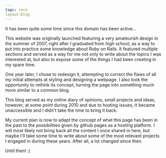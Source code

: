 ```yaml
---
tags: coco
layout:blog
---
```

It has been quite some time since this domain has been active... 

This website was originally launched featuring a very amateurish design in the summer of 2007, right after I graduated from high school, as a way to put into practice some knowledge about Ruby on Rails. It featured multiple sections and served as a way for me not only to write about the topics I was interested at, but also to expose some of the things I had been creating in my spare time.

One year later, I chose to redesign it, attempting to correct the flaws of all my initial attempts at styling and designing a webpage. I also took the opportunity to rethink its concept, turning the page into something much more similar to a common blog.

This blog served as my online diary of opinions, small projects and ideas, however, at some point during 2010 and due to hosting issues, it became unaccessible and I didn't take the time to bring it back.

My current plan is now to adapt the concept of what this page has been in the past to the possibilities given by github pages as a hosting platform. I will most likely not bring back all the content I once shared in here, but maybe I'll take some time to write about some of the most relevant projects I engaged in during these years. After all, a lot changed since then.

Until then! :)
